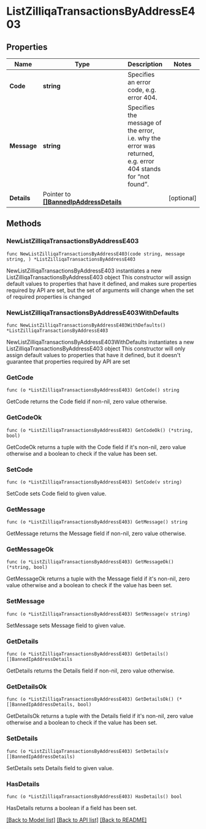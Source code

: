 # ListZilliqaTransactionsByAddressE403

## Properties

Name | Type | Description | Notes
------------ | ------------- | ------------- | -------------
**Code** | **string** | Specifies an error code, e.g. error 404. | 
**Message** | **string** | Specifies the message of the error, i.e. why the error was returned, e.g. error 404 stands for “not found”. | 
**Details** | Pointer to [**[]BannedIpAddressDetails**](BannedIpAddressDetails.md) |  | [optional] 

## Methods

### NewListZilliqaTransactionsByAddressE403

`func NewListZilliqaTransactionsByAddressE403(code string, message string, ) *ListZilliqaTransactionsByAddressE403`

NewListZilliqaTransactionsByAddressE403 instantiates a new ListZilliqaTransactionsByAddressE403 object
This constructor will assign default values to properties that have it defined,
and makes sure properties required by API are set, but the set of arguments
will change when the set of required properties is changed

### NewListZilliqaTransactionsByAddressE403WithDefaults

`func NewListZilliqaTransactionsByAddressE403WithDefaults() *ListZilliqaTransactionsByAddressE403`

NewListZilliqaTransactionsByAddressE403WithDefaults instantiates a new ListZilliqaTransactionsByAddressE403 object
This constructor will only assign default values to properties that have it defined,
but it doesn't guarantee that properties required by API are set

### GetCode

`func (o *ListZilliqaTransactionsByAddressE403) GetCode() string`

GetCode returns the Code field if non-nil, zero value otherwise.

### GetCodeOk

`func (o *ListZilliqaTransactionsByAddressE403) GetCodeOk() (*string, bool)`

GetCodeOk returns a tuple with the Code field if it's non-nil, zero value otherwise
and a boolean to check if the value has been set.

### SetCode

`func (o *ListZilliqaTransactionsByAddressE403) SetCode(v string)`

SetCode sets Code field to given value.


### GetMessage

`func (o *ListZilliqaTransactionsByAddressE403) GetMessage() string`

GetMessage returns the Message field if non-nil, zero value otherwise.

### GetMessageOk

`func (o *ListZilliqaTransactionsByAddressE403) GetMessageOk() (*string, bool)`

GetMessageOk returns a tuple with the Message field if it's non-nil, zero value otherwise
and a boolean to check if the value has been set.

### SetMessage

`func (o *ListZilliqaTransactionsByAddressE403) SetMessage(v string)`

SetMessage sets Message field to given value.


### GetDetails

`func (o *ListZilliqaTransactionsByAddressE403) GetDetails() []BannedIpAddressDetails`

GetDetails returns the Details field if non-nil, zero value otherwise.

### GetDetailsOk

`func (o *ListZilliqaTransactionsByAddressE403) GetDetailsOk() (*[]BannedIpAddressDetails, bool)`

GetDetailsOk returns a tuple with the Details field if it's non-nil, zero value otherwise
and a boolean to check if the value has been set.

### SetDetails

`func (o *ListZilliqaTransactionsByAddressE403) SetDetails(v []BannedIpAddressDetails)`

SetDetails sets Details field to given value.

### HasDetails

`func (o *ListZilliqaTransactionsByAddressE403) HasDetails() bool`

HasDetails returns a boolean if a field has been set.


[[Back to Model list]](../README.md#documentation-for-models) [[Back to API list]](../README.md#documentation-for-api-endpoints) [[Back to README]](../README.md)


